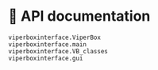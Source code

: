 # 🔌 API documentation

```{toctree}
viperboxinterface.ViperBox
viperboxinterface.main
viperboxinterface.VB_classes
viperboxinterface.gui
```
